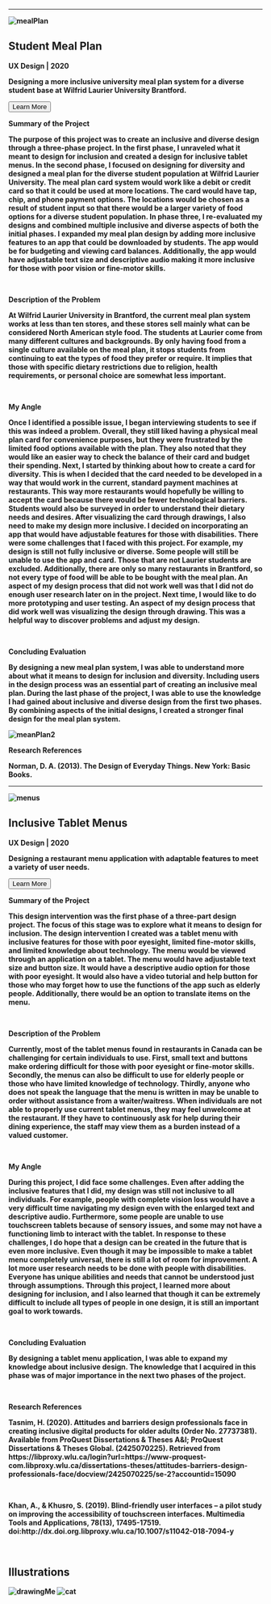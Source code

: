 
<!-- Student Meal Plan-->
<p class = clearFix><b><b></p>

 <hr style="width:100%;text-align:left;margin-left:0">

<img class = rightImage src="https://static.wixstatic.com/media/0a3ebf_1eceeba74efb4bb89d3744809da8b220~mv2.png/v1/fill/w_879,h_586,al_c,q_90,usm_0.66_1.00_0.01/0a3ebf_1eceeba74efb4bb89d3744809da8b220~mv2.webp" alt="mealPlan">


<div class = portfolioSection>
<h2><b>Student Meal Plan</b></h2>
<p class = description><b>UX Design | 2020</b><p>
<p class = notBold>Designing a more inclusive university meal plan system for a diverse student base at Wilfrid Laurier University Brantford.</p>
</div>

<!-- Student Meal Plan Drop Down-->
<div class="container3">
  <div class="panel-group">
    <div class="panel panel-default">
      <div class="panel-heading">
        <p class="panel-title">
          <a data-toggle="collapse" href="#collapse1"><input class = moreButton type="button" value="Learn More" id="myButton1" /></a>
        <p>
      </div>
      <div id="collapse1" class="collapse">
        <div class="panel-body">
            <p class = description><b> Summary of the Project</b><p>
                <p class = notBold>The purpose of this project was to create an inclusive and diverse design through a three-phase project. In the first phase, I unraveled what it meant to design for inclusion and created a design for inclusive tablet menus. In the second phase, I focused on designing for diversity and designed a meal plan for the diverse student population at Wilfrid Laurier University. The meal plan card system would work like a debit or credit card so that it could be used at more locations. The card would have tap, chip, and phone payment options. The locations would be chosen as a result of student input so that there would be a larger variety of food options for a diverse student population. In phase three, I re-evaluated my designs and combined multiple inclusive and diverse aspects of both the initial phases. I expanded my meal plan design by adding more inclusive features to an app that could be downloaded by students. The app would be for budgeting and viewing card balances. Additionally, the app would have adjustable text size and descriptive audio making it more inclusive for those with poor vision or fine-motor skills.</p><br>
                <p class = description><b>Description of the Problem</b><p>
                <p class = notBold>At Wilfrid Laurier University in Brantford, the current meal plan system works at less than ten stores, and these stores sell mainly what can be considered North American style food. The students at Laurier come from many different cultures and backgrounds. By only having food from a single culture available on the meal plan, it stops students from continuing to eat the types of food they prefer or require. It implies that those with specific dietary restrictions due to religion, health requirements, or personal choice are somewhat less important. </p><br>
                <p class = description><b>My Angle</b><p>
                <p class = notBold>Once I identified a possible issue, I began interviewing students to see if this was indeed a problem. Overall, they still liked having a physical meal plan card for convenience purposes, but they were frustrated by the limited food options available with the plan. They also noted that they would like an easier way to check the balance of their card and budget their spending. Next, I started by thinking about how to create a card for diversity. This is when I decided that the card needed to be developed in a way that would work in the current, standard payment machines at restaurants. This way more restaurants would hopefully be willing to accept the card because there would be fewer technological barriers. Students would also be surveyed in order to understand their dietary needs and desires. After visualizing the card through drawings, I also need to make my design more inclusive. I decided on incorporating an app that would have adjustable features for those with disabilities. There were some challenges that I faced with this project. For example, my design is still not fully inclusive or diverse. Some people will still be unable to use the app and card. Those that are not Laurier students are excluded. Additionally, there are only so many restaurants in Brantford, so not every type of food will be able to be bought with the meal plan. An aspect of my design process that did not work well was that I did not do enough user research later on in the project. Next time, I would like to do more prototyping and user testing. An aspect of my design process that did work well was visualizing the design through drawing. This was a helpful way to discover problems and adjust my design. </p><br>
                <p class = description><b>Concluding Evaluation</b><p>
                <p class = notBold>By designing a new meal plan system, I was able to understand more about what it means to design for inclusion and diversity. Including users in the design process was an essential part of creating an inclusive meal plan. During the last phase of the project, I was able to use the knowledge I had gained about inclusive and diverse design from the first two phases. By combining aspects of the initial designs, I created a stronger final design for the meal plan system.</p>
                <img class = bigImage src="https://static.wixstatic.com/media/0a3ebf_0aa84937610b4965ad5fb48d0b0a7c16~mv2.png/v1/fill/w_875,h_674,al_c,q_90,usm_0.66_1.00_0.01/0a3ebf_0aa84937610b4965ad5fb48d0b0a7c16~mv2.webp" alt="meanPlan2">
                <br>
                <div class = references>
                <p class = description><b>Research References</b><p>
                <p class = notBold>Norman, D. A. (2013). The Design of Everyday Things. New York: Basic Books.</p>
                </div>
            </div>
        </div>
      </div>
    </div>
  </div>
</div>


<!-- Inclusive Tablet Menus-->
<p class = clearFix><b><b></p>

 <hr style="width:100%;text-align:left;margin-left:0">

<img class = rightImage src="https://static.wixstatic.com/media/0a3ebf_b1c07189708f407ca0255ef6dcc1843d~mv2.jpg/v1/fill/w_1288,h_859,al_c,q_85,usm_0.66_1.00_0.01/0a3ebf_b1c07189708f407ca0255ef6dcc1843d~mv2.webp" alt="menus">


<div class = portfolioSection>
<h2><b>Inclusive Tablet Menus</b></h2>
<p class = description><b>UX Design | 2020</b><p>
<p class = notBold>Designing a restaurant menu application with adaptable features to meet a variety of user needs.</p>
</div>

<!-- Inclusive Tablet Menus Drop Down-->
<div class="container4">
  <div class="panel-group">
    <div class="panel panel-default">
      <div class="panel-heading">
        <p class="panel-title">
          <a data-toggle="collapse" href="#collapse2"><input class = moreButton type="button" value="Learn More" id="myButton2" /></a>
        <p>
      </div>
      <div id="collapse2" class="collapse">
        <div class="panel-body">
            <p class = description><b> Summary of the Project</b><p>
                <p class = notBold>This design intervention was the first phase of a three-part design project. The focus of this stage was to explore what it means to design for inclusion. The design intervention I created was a tablet menu with inclusive features for those with poor eyesight, limited fine-motor skills, and limited knowledge about technology. The menu would be viewed through an application on a tablet. The menu would have adjustable text size and button size. It would have a descriptive audio option for those with poor eyesight. It would also have a video tutorial and help button for those who may forget how to use the functions of the app such as elderly people. Additionally, there would be an option to translate items on the menu.</p><br>
                <p class = description><b>Description of the Problem</b><p>
                <p class = notBold>Currently, most of the tablet menus found in restaurants in Canada can be challenging for certain individuals to use. First, small text and buttons make ordering difficult for those with poor eyesight or fine-motor skills. Secondly, the menus can also be difficult to use for elderly people or those who have limited knowledge of technology. Thirdly, anyone who does not speak the language that the menu is written in may be unable to order without assistance from a waiter/waitress. When individuals are not able to properly use current tablet menus, they may feel unwelcome at the restaurant. If they have to continuously ask for help during their dining experience, the staff may view them as a burden instead of a valued customer.  </p><br>
                <p class = description><b>My Angle</b><p>
                <p class = notBold>During this project, I did face some challenges. Even after adding the inclusive features that I did, my design was still not inclusive to all individuals. For example, people with complete vision loss would have a very difficult time navigating my design even with the enlarged text and descriptive audio. Furthermore, some people are unable to use touchscreen tablets because of sensory issues, and some may not have a functioning limb to interact with the tablet. In response to these challenges, I do hope that a design can be created in the future that is even more inclusive. Even though it may be impossible to make a tablet menu completely universal, there is still a lot of room for improvement. A lot more user research needs to be done with people with disabilities. Everyone has unique abilities and needs that cannot be understood just through assumptions. Through this project, I learned more about designing for inclusion, and I also learned that though it can be extremely difficult to include all types of people in one design, it is still an important goal to work towards. </p><br>
                <p class = description><b>Concluding Evaluation</b><p>
                <p class = notBold>By designing a tablet menu application, I was able to expand my knowledge about inclusive design. The knowledge that I acquired in this phase was of major importance in the next two phases of the project.</p><br>
                <p class = description><b>Research References</b><p>
                <div class = references>
                <p class = notBold>Tasnim, H. (2020). Attitudes and barriers design professionals face in creating inclusive digital products for older adults (Order No. 27737381). Available from ProQuest Dissertations & Theses A&I; ProQuest Dissertations & Theses Global. (2425070225). Retrieved from https://libproxy.wlu.ca/login?url=https://www-proquest-com.libproxy.wlu.ca/dissertations-theses/attitudes-barriers-design-professionals-face/docview/2425070225/se-2?accountid=15090</p><br>
                <p class = notBold>Khan, A., & Khusro, S. (2019). Blind-friendly user interfaces – a pilot study on improving the accessibility of touchscreen interfaces. Multimedia Tools and Applications, 78(13), 17495-17519. doi:http://dx.doi.org.libproxy.wlu.ca/10.1007/s11042-018-7094-y</p><br>
                <div>
            </div>
        </div>
      </div>
    </div>
  </div>
</div>

<p class = clearFix><b><b></p>

<h2 class = portfolioSection><b>Illustrations</b></h2>
<div id=drawings>
<img class = illustrationImage src="https://cdn.dribbble.com/users/6303943/screenshots/14775160/media/0a829605fce5bc99d9f8835a8babe4cd.png?compress=1&resize=800x600" alt="drawingMe">
<img class = illustrationImage src="https://cdn.dribbble.com/users/6303943/screenshots/14578312/media/d1b3397a2fab2b36844f4e251b63f786.png?compress=1&resize=1000x750" alt="cat">
</div>

